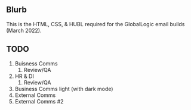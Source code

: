 ## Blurb
This is the HTML, CSS, & HUBL required for the GlobalLogic email builds (March 2022).

## TODO
1. Buisness Comms
   1. Review/QA
2. HR & DI
   1. Review/QA
3. Business Comms light (with dark mode)
4. External Comms
5. External Comms #2